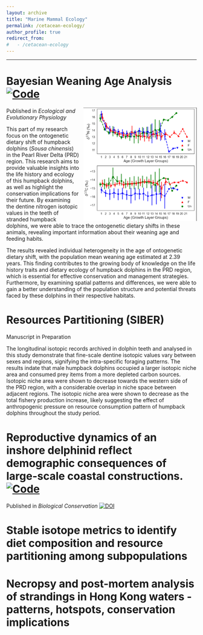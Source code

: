 ```yaml
---
layout: archive
title: "Marine Mammal Ecology"
permalink: /cetacean-ecology/
author_profile: true
redirect_from:
#   - /cetacean-ecology
---
```


---

# Bayesian Weaning Age Analysis [![Code](https://img.shields.io/badge/Code-logo?style=flat-square&logo=Github&color=000000)](https://github.com/YuenWaHo/EEP-Sousa-WeaningAge)

<img src="https://github.com/YuenWaHo/EEP-Sousa-WeaningAge/blob/main/Figure.png" alt="bayesian-weaning" style="float: right; margin-left: 10px; width: 300px;" />

Published in _Ecological and Evolutionary Physiology_

This part of my research focus on the ontogenetic dietary shift of humpback dolphins (_Sousa chinensis_) in the Pearl River Delta (PRD) region. This research aims to provide valuable insights into the life history and ecology of this humpback dolphins, as well as highlight the conservation implications for their future. By examining the dentine nitrogen isotopic values in the teeth of stranded humpback dolphins, we were able to trace the ontogenetic dietary shifts in these animals, revealing important information about their weaning age and feeding habits.

The results revealed individual heterogeneity in the age of ontogenetic dietary shift, with the population mean weaning age estimated at 2.39 years. This finding contributes to the growing body of knowledge on the life history traits and dietary ecology of humpback dolphins in the PRD region, which is essential for effective conservation and management strategies. Furthermore, by examining spatial patterns and differences, we were able to gain a better understanding of the population structure and potential threats faced by these dolphins in their respective habitats.

# Resources Partitioning (SIBER)

Manuscript in Preparation

The longitudinal isotopic records archived in dolphin teeth and analysed in this study demonstrate that fine-scale dentine isotopic values vary between sexes and regions, signifying the intra-specific foraging patterns. The results indate that male humpback dolphins occupied a larger isotopic niche area and consumed prey items from a more depleted carbon sources. Isotopic niche area were shown to decrease towards the western side of the PRD region, with a considerable overlap in niche space between adjacent regions. The isotopic niche area were shown to decrease as the total fishery production increase, likely suggesting the effect of anthropogenic pressure on resource consumption pattern of humpback dolphins throughout the study period.

# Reproductive dynamics of an inshore delphinid reflect demographic consequences of large-scale coastal constructions. [![Code](https://img.shields.io/badge/Code-logo?style=flat-square&logo=Github&color=000000)](https://github.com/YuenWaHo/BC-sousa-repro)

Published in _Biological Conservation_ [![DOI](https://img.shields.io/badge/10.1016%2Fj.biocon.2024.110690-logo?style=flat-square&label=DOI&labelColor=a9bcc2&color=edf1f0)](https://doi.org/10.1016/j.biocon.2024.110690)

# Stable isotope metrics to identify diet composition and resource partitioning among subpopulations

# Necropsy and post-mortem analysis of strandings in Hong Kong waters - patterns, hotspots, conservation implications
